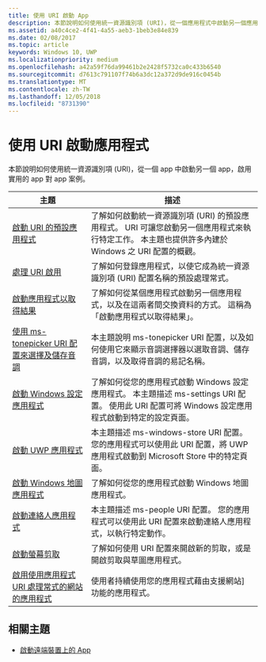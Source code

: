 ```yaml
---
title: 使用 URI 啟動 App
description: 本節說明如何使用統一資源識別項 (URI)，從一個應用程式中啟動另一個應用程式。
ms.assetid: a40c4ce2-4f41-4a55-aeb3-1beb3e84e839
ms.date: 02/08/2017
ms.topic: article
keywords: Windows 10, UWP
ms.localizationpriority: medium
ms.openlocfilehash: a42a59f76da99461b2e2428f5732ca0c433b6540
ms.sourcegitcommit: d7613c791107f74b6a3dc12a372d9de916c0454b
ms.translationtype: MT
ms.contentlocale: zh-TW
ms.lasthandoff: 12/05/2018
ms.locfileid: "8731390"
---
```

# <a name="launch-an-app-with-a-uri"></a>使用 URI 啟動應用程式

本節說明如何使用統一資源識別項 (URI)，從一個 app 中啟動另一個 app，啟用實用的 app 對 app 案例。

| 主題 | 描述 |
|-------|-------------|
| [啟動 URI 的預設應用程式](launch-default-app.md) | 了解如何啟動統一資源識別項 (URI) 的預設應用程式。 URI 可讓您啟動另一個應用程式來執行特定工作。 本主題也提供許多內建於 Windows 之 URI 配置的概觀。 |
| [處理 URI 啟用](handle-uri-activation.md) | 了解如何登錄應用程式，以使它成為統一資源識別項 (URI) 配置名稱的預設處理常式。 |
| [啟動應用程式以取得結果](how-to-launch-an-app-for-results.md) | 了解如何從某個應用程式啟動另一個應用程式，以及在這兩者間交換資料的方式。 這稱為「啟動應用程式以取得結果」。 |
| [使用 ms-tonepicker URI 配置來選擇及儲存音調](launch-ringtone-picker.md) | 本主題說明 ms-tonepicker URI 配置，以及如何使用它來顯示音調選擇器以選取音調、儲存音調，以及取得音調的易記名稱。 |
| [啟動 Windows 設定應用程式](launch-settings-app.md) | 了解如何從您的應用程式啟動 Windows 設定應用程式。 本主題描述 ms-settings URI 配置。 使用此 URI 配置可將 Windows 設定應用程式啟動到特定的設定頁面。 |
| [啟動 UWP 應用程式](launch-store-app.md) | 本主題描述 ms-windows-store URI 配置。 您的應用程式可以使用此 URI 配置，將 UWP 應用程式啟動到 Microsoft Store 中的特定頁面。 |
| [啟動 Windows 地圖應用程式](launch-maps-app.md) | 了解如何從您的應用程式啟動 Windows 地圖應用程式。 |
| [啟動連絡人應用程式](launch-people-apps.md) | 本主題描述 ms-people URI 配置。 您的應用程式可以使用此 URI 配置來啟動連絡人應用程式，以執行特定動作。 |
| [啟動螢幕剪取](launch-screen-snipping.md) | 了解如何使用 URI 配置來開啟新的剪取，或是開啟剪取與草圖應用程式。 |
| [啟用使用應用程式 URI 處理常式的網站的應用程式](web-to-app-linking.md) | 使用者持續使用您的應用程式藉由支援網站] 功能的應用程式。 |

## <a name="related-topics"></a>相關主題
* [啟動遠端裝置上的 App](launch-a-remote-app.md)